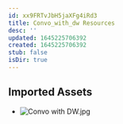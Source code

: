 ```yaml
---
id: xx9FRTvJbH5jaXFg4iRd3
title: Convo_with_dw Resources
desc: ''
updated: 1645225706392
created: 1645225706392
stub: false
isDir: true
---
```

## Imported Assets
- ![Convo with DW.jpg](/assets/convo-with-dw.jpg)
